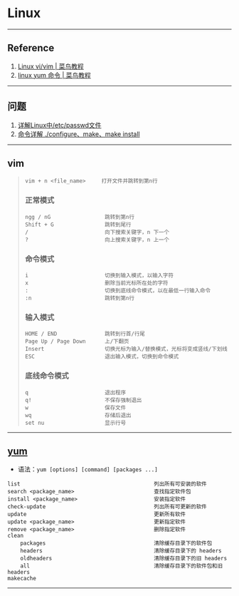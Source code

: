 # Linux

---
## Reference
1. [Linux vi/vim | 菜鸟教程](https://www.runoob.com/linux/linux-vim.html)
2. [linux yum 命令 | 菜鸟教程](https://www.runoob.com/linux/linux-yum.html)
---
## 问题
1. [详解Linux中/etc/passwd文件](https://www.linuxprobe.com/explain-etc-passwd.html)
2. [命令详解 ./configure、make、make install](https://www.cnblogs.com/tinywan/p/7230039.html)
---
## vim
>```
>vim + n <file_name>     打开文件并跳转到第n行
>```
>### 正常模式
>```
>ngg / nG                 跳转到第n行
>Shift + G                跳转到尾行
>/                        向下搜索关键字，n 下一个
>?                        向上搜索关键字，n 上一个
>```
>### 命令模式
>```
>i                        切换到输入模式，以输入字符
>x                        删除当前光标所在处的字符
>:                        切换到底线命令模式，以在最低一行输入命令
>:n                       跳转到第n行
>```
>### 输入模式
>```
>HOME / END               跳转到行首/行尾
>Page Up / Page Down      上/下翻页
>Insert                   切换光标为输入/替换模式，光标将变成竖线/下划线
>ESC                      退出输入模式，切换到命令模式
>```
>### 底线命令模式
>```
>q                        退出程序
>q!                       不保存强制退出
>w                        保存文件
>wq                       存储后退出
>set nu                   显示行号
>```
---
## [yum](https://www.runoob.com/linux/linux-yum.html)
- 语法：`yum [options] [command] [packages ...]`
```
list                                          列出所有可安装的软件
search <package_name>                         查找指定软件包
install <package_name>                        安装指定软件
check-update                                  列出所有可更新的软件
update                                        更新所有软件
update <package_name>                         更新指定软件
remove <package_name>                         删除指定软件
clean
    packages                                  清除缓存目录下的软件包
    headers                                   清除缓存目录下的 headers
    oldheaders                                清除缓存目录下的旧 headers
    all                                       清除缓存目录下的软件包和旧 headers
makecache
```
---